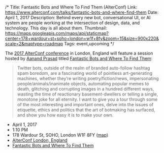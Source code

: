 /*
Title: Fantastic Bots and Where To Find Them (AlterConf)
Link: https://www.alterconf.com/talks/fantastic-bots-and-where-find-them
Date: April 1, 2017
Description: Behind every new bot, conversational UI, or AI system are people working at the intersection of design, data, and technology.  This day is all about them.
Thumbnail: https://maps.googleapis.com/maps/api/staticmap?center=178+wardour+st+soho+london+w1f+8fy&zoom=15&size=900x220&scale=2&maptype=roadmap
Tags: event,upcoming
*/

The [2017 AlterConf conference](https://www.alterconf.com/conferences/london-england) in London, England will feature a session hosted by [Aanand Prasad](https://twitter.com/aanand) titled [Fantastic Bots and Where To Find Them](https://www.alterconf.com/talks/fantastic-bots-and-where-find-them):

> Twitter bots, outside of the realm of branded auto-follow hashtag spam boredom, are a fascinating world of pointless art-generating machines, whether they’re writing poetry/fiction/news, impersonating people/animals/inanimate objects, automating popular memes to death, glitching and corrupting images in a hundred different ways, wasting the time of reactionary basement-dwellers or telling a single, monotone joke for all eternity. I want to give you a tour through some of the most interesting and important ones, delve into the issues of etiquette, ethics and politics that the art of botmaking has surfaced, and show you how easy it is to make your own.


- April 1, 2017
- 1:10 PM
- 178 Wardour St, SOHO, London W1F 8FY ([map](https://www.google.com/maps/dir/Current+Location/178+wardour+st+soho+london+w1f+8fy))
- [AlterConf London, England](https://www.alterconf.com/conferences/london-england)
- [Fantastic Bots and Where To Find Them](https://www.alterconf.com/talks/fantastic-bots-and-where-find-them)
